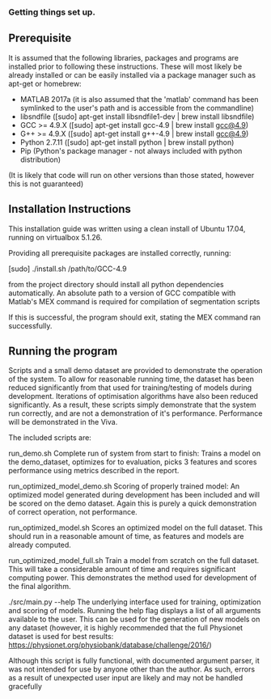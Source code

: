 ### Getting things set up.

## Prerequisite

It is assumed that the following libraries, packages and programs are installed
prior to following these instructions. These will most likely be already
installed or can be easily installed via a package manager such as apt-get or
homebrew:

- MATLAB 2017a (it is also assumed that the 'matlab' command has been symlinked
to the user's path and is accessible from the commandline)
- libsndfile                    ([sudo] apt-get install libsndfile1-dev | brew install libsndfile)
- GCC >= 4.9.X                  ([sudo] apt-get install gcc-4.9 | brew install gcc@4.9)
- G++ >= 4.9.X                  ([sudo] apt-get install g++-4.9 | brew install gcc@4.9)
- Python 2.7.11                 ([sudo] apt-get install python | brew install python)
- Pip (Python's package manager - not always included with python distribution)

(It is likely that code will run on other versions than those stated, however
this is not guaranteed)


## Installation Instructions

This installation guide was written using a clean install of Ubuntu 17.04,
running on virtualbox 5.1.26.

Providing all prerequisite packages are installed correctly, running:

[sudo] ./install.sh /path/to/GCC-4.9

from the project directory should install all python dependencies
automatically. An absolute path to a version of GCC compatible with Matlab's
MEX command is required for compilation of segmentation scripts

If this is successful, the program should exit, stating the MEX command ran
successfully.

## Running the program

Scripts and a small demo dataset are provided to demonstrate the operation of the system.
To allow for reasonable running time, the dataset has been reduced
significantly from that used for training/testing of models during development.
Iterations of optimisation algorithms have also been reduced significantly. As a
result, these scripts simply demonstrate that the system run correctly, and are
not a demonstration of it's performance. Performance will be demonstrated in the Viva.

The included scripts are:

run_demo.sh
Complete run of system from start to finish: Trains a model on the
demo_dataset, optimizes for to evaluation, picks 3 features and scores
performance using metrics described in the report.

run_optimized_model_demo.sh 
Scoring of properly trained model: An optimized model generated during
development has been included and will be scored on the demo dataset. Again
this is purely a quick demonstration of correct operation, not performance.

run_optimized_model.sh
Scores an optimized model on the full dataset. This should run in a reasonable
amount of time, as features and models are already computed.

run_optimized_model_full.sh
Train a model from scratch on the full dataset. This will take a considerable
amount of time and requires significant computing power. This demonstrates the
method used for development of the final algorithm.

./src/main.py --help
The underlying interface used for training, optimization and scoring of models.
Running the help flag displays a list of all arguments available to the user.
This can be used for the generation of new models on any dataset (however, it
is highly recommended that the full Physionet dataset is used for best results:
https://physionet.org/physiobank/database/challenge/2016/)

Although this script is fully functional, with documented argument parser, it
was not intended for use by anyone other than the author. As such, errors as a
result of unexpected user input are likely and may not be handled gracefully
